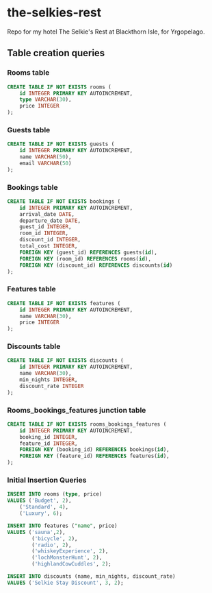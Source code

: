 # the-selkies-rest
Repo for my hotel The Selkie's Rest at Blackthorn Isle, for Yrgopelago. 


## Table creation queries

### Rooms table

```sql
CREATE TABLE IF NOT EXISTS rooms (
	id INTEGER PRIMARY KEY AUTOINCREMENT, 
	type VARCHAR(30),
	price INTEGER
);
```

### Guests table

```sql
CREATE TABLE IF NOT EXISTS guests (
	id INTEGER PRIMARY KEY AUTOINCREMENT, 
	name VARCHAR(50),
	email VARCHAR(50)
);
```

### Bookings table

```sql
CREATE TABLE IF NOT EXISTS bookings (
	id INTEGER PRIMARY KEY AUTOINCREMENT,
	arrival_date DATE,
	departure_date DATE,
	guest_id INTEGER,
	room_id INTEGER,
	discount_id INTEGER,
	total_cost INTEGER,
	FOREIGN KEY (guest_id) REFERENCES guests(id),
	FOREIGN KEY (room_id) REFERENCES rooms(id),
	FOREIGN KEY (discount_id) REFERENCES discounts(id)
);
```

### Features table

```sql
CREATE TABLE IF NOT EXISTS features (
	id INTEGER PRIMARY KEY AUTOINCREMENT,
	name VARCHAR(30),
	price INTEGER
);
```

### Discounts table

```sql
CREATE TABLE IF NOT EXISTS discounts (
	id INTEGER PRIMARY KEY AUTOINCREMENT,
	name VARCHAR(30),
	min_nights INTEGER,
	discount_rate INTEGER
);
```

### Rooms_bookings_features junction table

```sql
CREATE TABLE IF NOT EXISTS rooms_bookings_features (
	id INTEGER PRIMARY KEY AUTOINCREMENT,
	booking_id INTEGER,
	feature_id INTEGER,
	FOREIGN KEY (booking_id) REFERENCES bookings(id),
	FOREIGN KEY (feature_id) REFERENCES features(id),
);
```

### Initial Insertion Queries 

```sql
INSERT INTO rooms (type, price)
VALUES ('Budget', 2),
	('Standard', 4),
	('Luxury', 6);

INSERT INTO features ("name", price)
VALUES ('sauna',2),
		('bicycle', 2),
		('radio', 2),
		('whiskeyExperience', 2),
		('lochMonsterHunt', 2),
		('highlandCowCuddles', 2);

INSERT INTO discounts (name, min_nights, discount_rate)
VALUES ('Selkie Stay Discount', 3, 2);
```